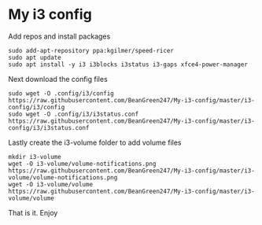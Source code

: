 # My i3 config
Add repos and install packages
```
sudo add-apt-repository ppa:kgilmer/speed-ricer
sudo apt update
sudo apt install -y i3 i3blocks i3status i3-gaps xfce4-power-manager
```
Next download the config files
```
sudo wget -O .config/i3/config https://raw.githubusercontent.com/BeanGreen247/My-i3-config/master/i3-config/i3/config
sudo wget -O .config/i3/i3status.conf https://raw.githubusercontent.com/BeanGreen247/My-i3-config/master/i3-config/i3/i3status.conf
```
Lastly create the i3-volume folder to add volume files
```
mkdir i3-volume
wget -O i3-volume/volume-notifications.png https://raw.githubusercontent.com/BeanGreen247/My-i3-config/master/i3-volume/volume-notifications.png
wget -O i3-volume/volume https://raw.githubusercontent.com/BeanGreen247/My-i3-config/master/i3-volume/volume
```
That is it. Enjoy
